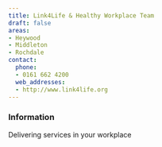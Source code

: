 ```yaml
---
title: Link4Life & Healthy Workplace Team
draft: false
areas:
- Heywood
- Middleton
- Rochdale
contact:
  phone:
  - 0161 662 4200
  web_addresses:
  - http://www.link4life.org
---
```


### Information
Delivering services in your workplace

